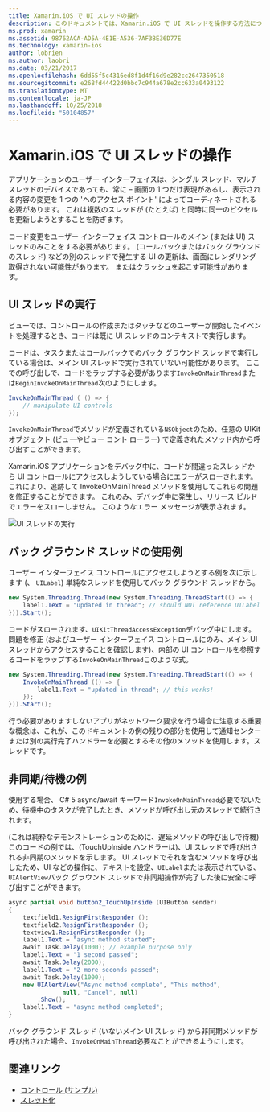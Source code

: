 ```yaml
---
title: Xamarin.iOS で UI スレッドの操作
description: このドキュメントでは、Xamarin.iOS で UI スレッドを操作する方法について説明します。 UI スレッドの実行について説明します、バック グラウンド スレッドの使用例を提供し、非同期/待機を検査します。
ms.prod: xamarin
ms.assetid: 98762ACA-AD5A-4E1E-A536-7AF3BE36D77E
ms.technology: xamarin-ios
author: lobrien
ms.author: laobri
ms.date: 03/21/2017
ms.openlocfilehash: 6dd55f5c4316ed8f1d4f16d9e282cc2647350518
ms.sourcegitcommit: e268fd44422d0bbc7c944a678e2cc633a0493122
ms.translationtype: MT
ms.contentlocale: ja-JP
ms.lasthandoff: 10/25/2018
ms.locfileid: "50104857"
---
```

# <a name="working-with-the-ui-thread-in-xamarinios"></a>Xamarin.iOS で UI スレッドの操作

アプリケーションのユーザー インターフェイスは、シングル スレッド、マルチ スレッドのデバイスであっても、常に – 画面の 1 つだけ表現があるし、表示される内容の変更を 1 つの 'へのアクセス ポイント' によってコーディネートされる必要があります。 これは複数のスレッドが (たとえば) と同時に同一のピクセルを更新しようとすることを防ぎます。

コード変更をユーザー インターフェイス コントロールのメイン (または UI) スレッドのみことをする必要があります。 (コールバックまたはバック グラウンドのスレッド) などの別のスレッドで発生する UI の更新は、画面にレンダリング取得されない可能性があります。 またはクラッシュを起こす可能性があります。

## <a name="ui-thread-execution"></a>UI スレッドの実行

ビューでは、コントロールの作成またはタッチなどのユーザーが開始したイベントを処理するとき、コードは既に UI スレッドのコンテキストで実行します。

コードは、タスクまたはコールバックでのバック グラウンド スレッドで実行している場合は、メイン UI スレッドで実行されていない可能性があります。 ここでの呼び出しで、コードをラップする必要があります`InvokeOnMainThread`または`BeginInvokeOnMainThread`次のようにします。

```csharp
InvokeOnMainThread ( () => {
    // manipulate UI controls
});
```

`InvokeOnMainThread`でメソッドが定義されている`NSObject`のため、任意の UIKit オブジェクト (ビューやビュー コント ローラー) で定義されたメソッド内から呼び出すことができます。

Xamarin.iOS アプリケーションをデバッグ中に、コードが間違ったスレッドから UI コントロールにアクセスしようしている場合にエラーがスローされます。 これにより、追跡して InvokeOnMainThread メソッドを使用してこれらの問題を修正することができます。 これのみ、デバッグ中に発生し、リリース ビルドでエラーをスローしません。 このようなエラー メッセージが表示されます。

 ![](ui-thread-images/image10.png "UI スレッドの実行")

 <a name="Background_Thread_Example" />


## <a name="background-thread-example"></a>バック グラウンド スレッドの使用例

ユーザー インターフェイス コントロールにアクセスしようとする例を次に示します (、 `UILabel`) 単純なスレッドを使用してバック グラウンド スレッドから。

```csharp
new System.Threading.Thread(new System.Threading.ThreadStart(() => {
    label1.Text = "updated in thread"; // should NOT reference UILabel on background thread!
})).Start();
```

コードがスローされます、`UIKitThreadAccessException`デバッグ中にします。 問題を修正 (およびユーザー インターフェイス コントロールにのみ、メイン UI スレッドからアクセスすることを確認します)、内部の UI コントロールを参照するコードをラップする`InvokeOnMainThread`このような式。

```csharp
new System.Threading.Thread(new System.Threading.ThreadStart(() => {
    InvokeOnMainThread (() => {
        label1.Text = "updated in thread"; // this works!
    });
})).Start();
```

行う必要がありますしないアプリがネットワーク要求を行う場合に注意する重要な概念は、これが、このドキュメントの例の残りの部分を使用して通知センターまたは別の実行完了ハンドラーを必要とするその他のメソッドを使用します。スレッドです。

 <a name="Async_Await_Example" />


## <a name="asyncawait-example"></a>非同期/待機の例

使用する場合、 C# 5 async/await キーワード`InvokeOnMainThread`必要でないため、待機中のタスクが完了したとき、メソッドが呼び出し元のスレッドで続行されます。

(これは純粋なデモンストレーションのために、遅延メソッドの呼び出しで待機) このコードの例では、(TouchUpInside ハンドラーは)、UI スレッドで呼び出される非同期のメソッドを示します。 UI スレッドでそれを含むメソッドを呼び出したため、UI などの操作に、テキストを設定、`UILabel`または表示されている、`UIAlertView`バック グラウンド スレッドで非同期操作が完了した後に安全に呼び出すことができます。

```csharp
async partial void button2_TouchUpInside (UIButton sender)
{
    textfield1.ResignFirstResponder ();
    textfield2.ResignFirstResponder ();
    textview1.ResignFirstResponder ();
    label1.Text = "async method started";
    await Task.Delay(1000); // example purpose only
    label1.Text = "1 second passed";
    await Task.Delay(2000);
    label1.Text = "2 more seconds passed";
    await Task.Delay(1000);
    new UIAlertView("Async method complete", "This method", 
               null, "Cancel", null)
        .Show();
    label1.Text = "async method completed";
}
```

バック グラウンド スレッド (いないメイン UI スレッド) から非同期メソッドが呼び出された場合、`InvokeOnMainThread`必要なことができるようにします。


## <a name="related-links"></a>関連リンク

- [コントロール (サンプル)](https://developer.xamarin.com/samples/Controls/)
- [スレッド化](~/ios/app-fundamentals/threading.md)
